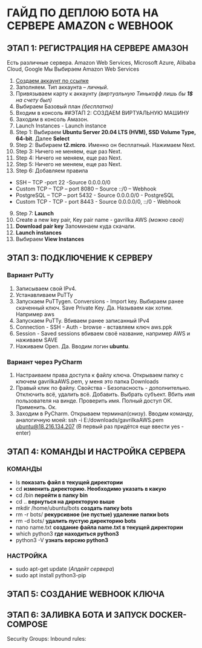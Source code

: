 # ГАЙД ПО ДЕПЛОЮ БОТА НА СЕРВЕРЕ AMAZON с WEBHOOK

## ЭТАП 1: РЕГИСТРАЦИЯ НА СЕРВЕРЕ АМАЗОН
Есть различные сервера. Amazon Web Services, Microsoft Azure, Alibaba Cloud, Google
Мы Выбираем Amazon Web Services
1. [Создаем аккаунт по ссылке](https://aws.amazon.com/ru/ "ссылка")
2. Заполняем. Тип аккаунта – *личный*.
3. Привязываем карту к аккаунту *(виртуальную Тинькофф лишь бы **1$** на счету был)*
4.	Выбираем Базовый план *(бесплатно)*
5.	Входим в консоль
##ЭТАП 2: СОЗДАЕМ ВИРТУАЛЬНУЮ МАШИНУ
1. Заходим в консоль Амазон.
2. Launch Instances - Launch instance
3. Step 1: Выбираем **Ubuntu Server 20.04 LTS (HVM), SSD Volume Type, 64-bit**. Далее **Select**
4. Step 2: Выбираем **t2.micro**. Именно он бесплатный. Нажимаем Next.
5. Step 3: Ничего не меняем, еще раз Next.
6. Step 4: Ничего не меняем, еще раз Next.
7. Step 5: Ничего не меняем, еще раз Next.
8. Step 6: Добавляем правила
* SSH – TCP -port 22 -Source 0.0.0.0/0
* Custom TCP – TCP – port 8080 – Source ::/0 – Webhook
* PostgreSQL – TCP – port 5432 - Source 0.0.0.0/0 - PostgreSQL
* Custom TCP - TCP - port 8443 - Source 0.0.0.0/0, ::/0 - Webhook
9. Step 7: **Launch**
10. Create a new key pair, Key pair name - gavrilka AWS *(можно своё)* 
11. **Download pair key** Запоминаем куда скачали.
12. **Launch instances**
13. Выбираем **View Instances**
## ЭТАП 3: ПОДКЛЮЧЕНИЕ К СЕРВЕРУ
### Вариант PuTTy
1. Записываем свой IPv4. 
2. Устанавливаем PuTTy
3. Запускаем PuTTygen. Conversions - Import key. Выбираем ранее скаченный ключ. Save Private Key. Да. Называем как хотим. Например aws
4. Запускаем PuTTy. Вбиваем ранее записанный IPv4
5. Connection - SSH - Auth - browse - вставляем ключ aws.ppk
6. Session - Saved sessions вбиваем своё название, например AWS и наживаем SAVE
7. Наживаем Open. Да. Вводим логин **ubuntu**.
### Вариант через PyCharm
1. Настраиваем права доступа к файлу ключа. Открываем папку с ключем gavrilkaAWS.pem, у меня это папка Downloads
2. Правый клик по файлу. Свойства - Безопасность - дополнительно. Отключить всё, удалить всё. 
Добавить. Выбрать субъект. 
Вбить имя пользователя на винде. Проверить имя. 
Полный доступ ОК. Применить. Ок.
3. Заходим в PyCharm. Открываем терминал(снизу). Вводим команду, аналогичную моей:
ssh -i E:/downloads/gavrilkaAWS.pem ubuntu@18.216.134.207
(В первый раз придётся еще ввести yes - enter)
## ЭТАП 4: КОМАНДЫ И НАСТРОЙКА СЕРВЕРА
### КОМАНДЫ
* ls **показать файл в текущей директории**
* cd **изменить директорию. Необходимо указать в какую**
* cd /bin **перейти в папку bin**
* cd .. **вернуться на директорую выше**
* mkdir /home/ubuntu/bots **создать папку bots**
* rm -r bots/ **рекурсивное (не пустые) удаление папки bots**
* rm -d bots/ **удалить пустую директорию bots**
* nano name.txt **создание файла name.txt в текущей директории**
* which python3 **где находиться python3**
* python3 -V **узнать версию python3**
### НАСТРОЙКА
* sudo apt-get update (*Апдейт сервера*)
* sudo apt install python3-pip
## ЭТАП 5: СОЗДАНИЕ WEBHOOK КЛЮЧА
## ЭТАП 6: ЗАЛИВКА БОТА И ЗАПУСК DOCKER-COMPOSE





Security Groups:
Inbound rules:




